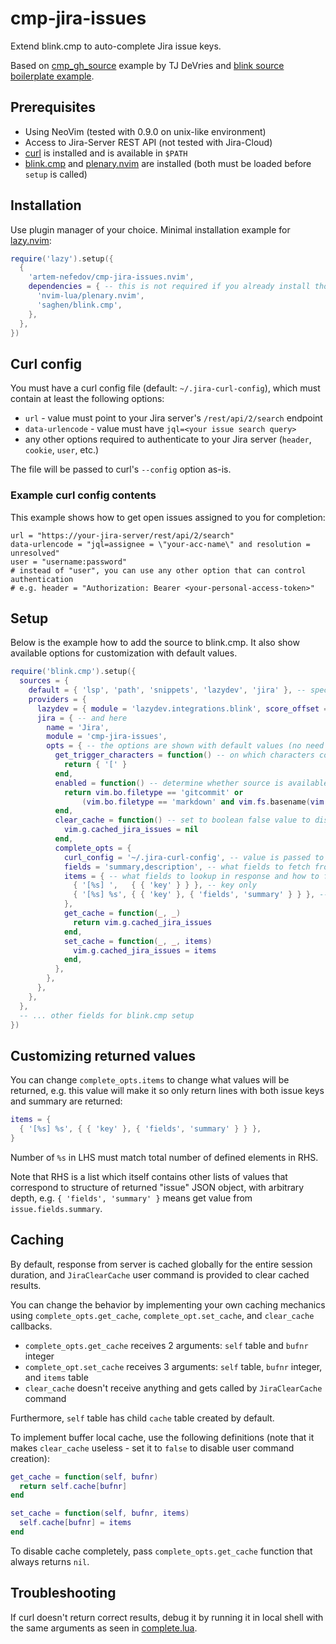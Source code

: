 # cmp-jira-issues

Extend blink.cmp to auto-complete Jira issue keys.

Based on [cmp_gh_source](https://github.com/tjdevries/config_manager/blob/master/xdg_config/nvim/after/plugin/cmp_gh_source.lua)
example by TJ DeVries and [blink source boilerplate example](https://cmp.saghen.dev/development/source-boilerplate.html).

## Prerequisites

- Using NeoVim (tested with 0.9.0 on unix-like environment)
- Access to Jira-Server REST API (not tested with Jira-Cloud)
- [curl](https://curl.se/) is installed and is available in `$PATH`
- [blink.cmp](https://github.com/saghen/blink.cmp) and [plenary.nvim](https://github.com/nvim-lua/plenary.nvim) are installed
  (both must be loaded before `setup` is called)

## Installation

Use plugin manager of your choice.
Minimal installation example for [lazy.nvim](https://github.com/folke/lazy.nvim):

```lua
require('lazy').setup({
  {
    'artem-nefedov/cmp-jira-issues.nvim',
    dependencies = { -- this is not required if you already install those plugins
      'nvim-lua/plenary.nvim',
      'saghen/blink.cmp',
    },
  },
})
```

## Curl config

You must have a curl config file (default: `~/.jira-curl-config`), which must
contain at least the following options:

- `url` - value must point to your Jira server's `/rest/api/2/search` endpoint
- `data-urlencode` - value must have `jql=<your issue search query>`
- any other options required to authenticate to your Jira server (`header`, `cookie`, `user`, etc.)

The file will be passed to curl's `--config` option as-is.

### Example curl config contents

This example shows how to get open issues assigned to you for completion:

```
url = "https://your-jira-server/rest/api/2/search"
data-urlencode = "jql=assignee = \"your-acc-name\" and resolution = unresolved"
user = "username:password"
# instead of "user", you can use any other option that can control authentication
# e.g. header = "Authorization: Bearer <your-personal-access-token>"
```

## Setup

Below is the example how to add the source to blink.cmp.
It also show available options for customization with default values.

```lua
require('blink.cmp').setup({
  sources = {
    default = { 'lsp', 'path', 'snippets', 'lazydev', 'jira' }, -- specify here...
    providers = {
      lazydev = { module = 'lazydev.integrations.blink', score_offset = 100 },
      jira = { -- and here
        name = 'Jira',
        module = 'cmp-jira-issues',
        opts = { -- the options are shown with default values (no need to set explicitly)
          get_trigger_characters = function() -- on which characters completion is triggered
            return { '[' }
          end,
          enabled = function() -- determine whether source is available for current buffer
            return vim.bo.filetype == 'gitcommit' or
                (vim.bo.filetype == 'markdown' and vim.fs.basename(vim.api.nvim_buf_get_name(0)) == 'CHANGELOG.md')
          end,
          clear_cache = function() -- set to boolean false value to disable user command creation
            vim.g.cached_jira_issues = nil
          end,
          complete_opts = {
            curl_config = '~/.jira-curl-config', -- value is passed to `:h expand()`
            fields = 'summary,description', -- what fields to fetch from jira api
            items = { -- what fields to lookup in response and how to format them
              { '[%s] ',   { { 'key' } } }, -- key only
              { '[%s] %s', { { 'key' }, { 'fields', 'summary' } } }, -- key + summary
            },
            get_cache = function(_, _)
              return vim.g.cached_jira_issues
            end,
            set_cache = function(_, _, items)
              vim.g.cached_jira_issues = items
            end,
          },
        },
      },
    },
  },
  -- ... other fields for blink.cmp setup
})
```

## Customizing returned values

You can change `complete_opts.items` to change what values will be returned,
e.g. this value will make it so only return lines with both issue keys and summary are returned:

```lua
items = {
  { '[%s] %s', { { 'key' }, { 'fields', 'summary' } } },
}
```

Number of `%s` in LHS must match total number of defined elements in RHS.

Note that RHS is a list which itself contains other lists of values that correspond
to structure of returned "issue" JSON object, with arbitrary depth,
e.g. `{ 'fields', 'summary' }` means get value from `issue.fields.summary`.

## Caching

By default, response from server is cached globally for the entire session duration,
and `JiraClearCache` user command is provided to clear cached results.

You can change the behavior by implementing your own caching mechanics using
`complete_opts.get_cache`, `complete_opt.set_cache`, and `clear_cache` callbacks.

- `complete_opts.get_cache` receives 2 arguments: `self` table and `bufnr` integer
- `complete_opt.set_cache` receives 3 arguments: `self` table, `bufnr` integer, and `items` table
- `clear_cache` doesn't receive anything and gets called by `JiraClearCache` command

Furthermore, `self` table has child `cache` table created by default.

To implement buffer local cache, use the following definitions
(note that it makes `clear_cache` useless - set it to `false` to disable user command creation):

```lua
get_cache = function(self, bufnr)
  return self.cache[bufnr]
end

set_cache = function(self, bufnr, items)
  self.cache[bufnr] = items
end
```

To disable cache completely, pass `complete_opts.get_cache` function that always returns `nil`.

## Troubleshooting

If curl doesn't return correct results, debug it by running it in local shell
with the same arguments as seen in [complete.lua](lua/cmp-jira-issues/complete.lua).
